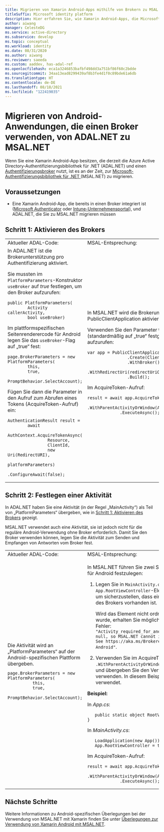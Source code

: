 ```yaml
---
title: Migrieren von Xamarin Android-Apps mithilfe von Brokern zu MSAL.NET
titleSuffix: Microsoft identity platform
description: Hier erfahren Sie, wie Xamarin Android-Apps, die Microsoft Authenticator oder das Intune-Unternehmensportal verwenden, von ADAL.NET zu MSAL.NET migriert werden.
author: aiwang
manager: CelesteDG
ms.service: active-directory
ms.subservice: develop
ms.topic: conceptual
ms.workload: identity
ms.date: 08/31/2020
ms.author: aiwang
ms.reviewer: saeeda
ms.custom: aaddev, has-adal-ref
ms.openlocfilehash: eca1a3246853bafbf498dd3a751bf86f60c2bdde
ms.sourcegitcommit: 34aa13ead8299439af8b3fe4d1f0c89bde61a6db
ms.translationtype: HT
ms.contentlocale: de-DE
ms.lasthandoff: 08/18/2021
ms.locfileid: "122419035"
---
```

# <a name="migrate-android-applications-that-use-a-broker-from-adalnet-to-msalnet"></a>Migrieren von Android-Anwendungen, die einen Broker verwenden, von ADAL.NET zu MSAL.NET

Wenn Sie eine Xamarin Android-App besitzen, die derzeit die Azure Active Directory-Authentifizierungsbibliothek für .NET (ADAL.NET) und einen [Authentifizierungsbroker](msal-android-single-sign-on.md) nutzt, ist es an der Zeit, zur [Microsoft-Authentifizierungsbibliothek für .NET ](msal-overview.md) (MSAL.NET) zu migrieren.

## <a name="prerequisites"></a>Voraussetzungen

* Eine Xamarin Android-App, die bereits in einen Broker integriert ist ([Microsoft Authenticator](https://play.google.com/store/apps/details?id=com.azure.authenticator) oder [Intune-Unternehmensportal](https://play.google.com/store/apps/details?id=com.microsoft.windowsintune.companyportal)), und ADAL.NET, die Sie zu MSAL.NET migrieren müssen

## <a name="step-1-enable-the-broker"></a>Schritt 1: Aktivieren des Brokers

<table>
<tr><td>Aktueller ADAL-Code:</td><td>MSAL-Entsprechung:</td></tr>
<tr><td>
In ADAL.NET ist die Brokerunterstützung pro Authentifizierung aktiviert.

Sie mussten im `PlatformParameters`-Konstruktor `useBroker` auf *true* festlegen, um den Broker aufzurufen:

```CSharp
public PlatformParameters(
        Activity callerActivity,
        bool useBroker)
```

Im plattformspezifischen Seitenrenderercode für Android legen Sie das `useBroker`-Flag auf „true“ fest:

```CSharp
page.BrokerParameters = new PlatformParameters(
        this,
        true,
        PromptBehavior.SelectAccount);
```

Fügen Sie dann die Parameter in den Aufruf zum Abrufen eines Tokens (AcquireToken-Aufruf) ein:

```CSharp
AuthenticationResult result =
        await
            AuthContext.AcquireTokenAsync(
                Resource,
                ClientId,
                new Uri(RedirectURI),
                platformParameters)
                .ConfigureAwait(false);
```

</td><td>
In MSAL.NET wird die Brokerunterstützung wird pro PublicClientApplication aktiviert.

Verwenden Sie den Parameter `WithBroker()` (standardmäßig auf „true“ festgelegt), um den Broker aufzurufen:

```CSharp
var app = PublicClientApplicationBuilder
                .Create(ClientId)
                .WithBroker()
                .WithRedirectUri(redirectUriOnAndroid)
                .Build();
```

Im AcquireToken-Aufruf:

```CSharp
result = await app.AcquireTokenInteractive(scopes)
             .WithParentActivityOrWindow(App.RootViewController)
             .ExecuteAsync();
```
</table>

## <a name="step-2-set-an-activity"></a>Schritt 2: Festlegen einer Aktivität

In ADAL.NET haben Sie eine Aktivität (in der Regel „MainActivity“) als Teil von „PlatformParameters“ übergeben, wie in [Schritt 1: Aktivieren des Brokers](#step-1-enable-the-broker) gezeigt.

MSAL.NET verwendet auch eine Aktivität, sie ist jedoch nicht für die reguläre Android-Verwendung ohne Broker erforderlich. Damit Sie den Broker verwenden können, legen Sie die Aktivität zum Senden und Empfangen von Antworten vom Broker fest.

<table>
<tr><td>Aktueller ADAL-Code:</td><td>MSAL-Entsprechung:</td></tr>
<tr><td>
Die Aktivität wird an „PlatformParameters“ auf der Android-spezifischen Plattform übergeben.

```CSharp
page.BrokerParameters = new PlatformParameters(
          this,
          true,
          PromptBehavior.SelectAccount);
```
</td><td>

In MSAL.NET führen Sie zwei Schritte aus, um die Aktivität für Android festzulegen:

1. Legen Sie in `MainActivity.cs` das `App.RootViewController`-Element auf `MainActivity` fest, um sicherzustellen, dass eine Aktivität mit dem Aufruf des Brokers vorhanden ist.

    Wird das Element nicht ordnungsgemäß festgelegt wurde, erhalten Sie möglicherweise den folgenden Fehler: `"Activity_required_for_android_broker":"Activity is null, so MSAL.NET cannot invoke the Android broker. See https://aka.ms/Brokered-Authentication-for-Android"`.

1. Verwenden Sie im AcquireTokenInteractive-Aufruf `.WithParentActivityOrWindow(App.RootViewController)`, und übergeben Sie den Verweis an die Aktivität, die Sie verwenden. In diesem Beispiel wird „MainActivity“ verwendet.

**Beispiel:**

In *App.cs*:

```CSharp
   public static object RootViewController { get; set; }
```

In *MainActivity.cs*:

```CSharp
   LoadApplication(new App());
   App.RootViewController = this;
```

Im AcquireToken-Aufruf:

```CSharp
result = await app.AcquireTokenInteractive(scopes)
             .WithParentActivityOrWindow(App.RootViewController)
             .ExecuteAsync();
```
</table>

## <a name="next-steps"></a>Nächste Schritte

Weitere Informationen zu Android-spezifischen Überlegungen bei der Verwendung von MSAL.NET mit Xamarin finden Sie unter [Überlegungen zur Verwendung von Xamarin Android mit MSAL.NET](msal-net-xamarin-android-considerations.md).
